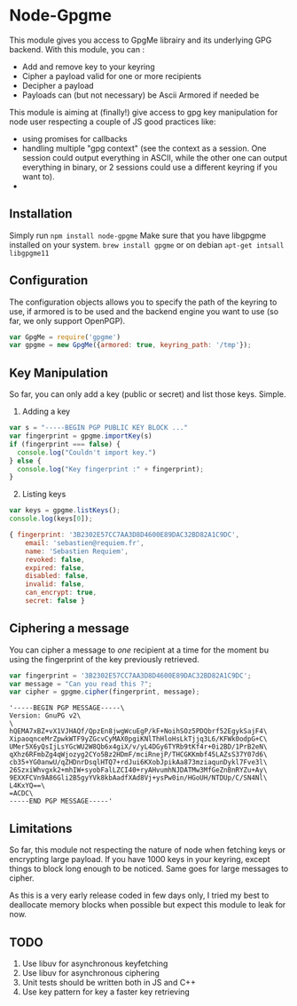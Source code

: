 # Node-Gpgme

This module gives you access to GpgMe librairy and its underlying GPG backend. With this module, you can :

* Add and remove key to your keyring
* Cipher a payload valid for one or more recipients
* Decipher a payload
* Payloads can (but not necessary) be Ascii Armored if needed be

This module is aiming at (finally!) give access to gpg key manipulation for node user respecting a couple of JS good practices like:

* using promises for callbacks
* handling multiple "gpg context" (see the context as a session. One session could output everything in ASCII, while the other one can output everything in binary, or 2 sessions could use a different keyring if you want to).
* 

## Installation ##

Simply run `npm install node-gpgme`
Make sure that you have libgpgme installed on your system. `brew install gpgme` or on debian `apt-get intsall libgpgme11`

## Configuration ##

The configuration objects allows you to specify the path of the keyring to use, if armored is to be used and the backend engine you want to use (so far, we only support OpenPGP).

```javascript
var GpgMe = require('gpgme')
var gpgme = new GpgMe({armored: true, keyring_path: '/tmp'});
```

## Key Manipulation ##

So far, you can only add a key (public or secret) and list those keys. Simple.

1. Adding a key

```javascript
var s = "-----BEGIN PGP PUBLIC KEY BLOCK ..."
var fingerprint = gpgme.importKey(s)
if (fingerprint === false) {
  console.log("Couldn't import key.")
} else {
  console.log("Key fingerprint :" + fingerprint); 
}
```

2. Listing keys

```javascript
var keys = gpgme.listKeys();
console.log(keys[0]);
```

```javascript
{ fingerprint: '3B2302E57CC7AA3D8D4600E89DAC32BD82A1C9DC',
    email: 'sebastien@requiem.fr',
    name: 'Sebastien Requiem',
    revoked: false,
    expired: false,
    disabled: false,
    invalid: false,
    can_encrypt: true,
    secret: false }
```


## Ciphering a message ##
You can cipher a message to *one* recipient at a time for the moment bu using the fingerprint of the key previously retrieved.

```javascript
var fingerprint = '3B2302E57CC7AA3D8D4600E89DAC32BD82A1C9DC';
var message = "Can you read this ?";
var cipher = gpgme.cipher(fingerprint, message);
```

```
'-----BEGIN PGP MESSAGE-----\
Version: GnuPG v2\
\
hQEMA7xBZ+vX1VJHAQf/QpzEn8jwgWcuEgP/kF+NoihSOz5PDQbrf52EgykSajF4\
XipaoqnceMrZpwkWTF9yZGcvCyMAX0pgiKNlThHloHsLkTjjq3L6/KFWk0odpG+C\
UMer5X6yQsIjLsYGcWU2W8Qb6x4giX/v/yL4DGy6TYRb9tKf4r+0i2BD/1PrB2eN\
qXhz6RFmbZg4qWjozyg2CYo5Bz2HDmF/mciRnejP/THCGKKmbf45LAZsS37Y07d6\
cb35+YG0anwU/qZHDnrDsqlHTQ7+rdJui6KXobJpikAa873mziaqunDykl7Fve3l\
26SzxiWhvgxk2+mhIW+syobFalLZCI40+ryAHvumhNJDATMw3MfGeZnBnRYZu+Ay\
9EXXFCVn9A86Gli2B5gyYVk8kbAadfXAd8Vj+ysPw0in/HGoUH/NTDUp/C/SN4Nl\
L4KxYQ==\
=ACDC\
-----END PGP MESSAGE-----'
```



## Limitations ##
So far, this module not respecting the nature of node when fetching keys or encrypting large payload. If you have 1000 keys in your keyring, except things to block long enough to be noticed. Same goes for large messages to cipher.

As this is a very early release coded in few days only, I tried my best to deallocate memory blocks when possible but expect this module to leak for now.


## TODO ##
1. Use libuv for asynchronous keyfetching
2. Use libuv for asynchronous ciphering
3. Unit tests should be written both in JS and C++
4. Use key pattern for key a faster key retrieving
